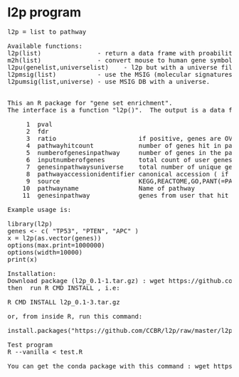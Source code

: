 # l2p program
<pre>
l2p = list to pathway

Available functions:
l2p(list)               - return a data frame with proabilities that input arg (list of genes) matches a pathway
m2h(list)               - convert mouse to human gene symbols
l2pu(genelist,universelist)    - l2p but with a universe file
l2pmsig(list)           - use the MSIG (molecular signatures DB from Broad http://software.broadinstitute.org/gsea/msigdb/ )
l2pumsig(list,universe) - use MSIG DB with a universe.


This an R package for "gene set enrichment".
The interface is a function "l2p()".  The output is a data frame with the following fields ...
 
     1  pval
     2  fdr
     3  ratio                      if positive, genes are OVER REPRESENTED, if negative genes are UNDER REPRESENTED
     4  pathwayhitcount            number of genes hit in pathway
     5  numberofgenesinpathway     number of genes in the pathway
     6  inputnumberofgenes         total count of user genes (user input)
     7  genesinpathwaysuniverse    total number of unique genes in all pathways
     8  pathwayaccessionidentifier canonical accession ( if available, otherwise assigned by us )
     9  source                     KEGG,REACTOME,GO,PANT(=PANTHER),PID=(pathway interaction database)
    10  pathwayname                Name of pathway
    11  genesinpathway             genes from user that hit the pathway (separated by spaces)
    
Example usage is:
    
library(l2p)
genes <- c( "TP53", "PTEN", "APC" )
x = l2p(as.vector(genes))
options(max.print=1000000)
options(width=10000)
print(x)

Installation:
Download package (l2p_0.1-1.tar.gz) : wget https://github.com/CCBR/l2p/raw/master/l2p_0.1-3.tar.gz
then  run R CMD INSTALL , i.e:

R CMD INSTALL l2p_0.1-3.tar.gz

or, from inside R, run this command:

install.packages("https://github.com/CCBR/l2p/raw/master/l2p_0.1-3.tar.gz", repos=NULL) 

Test program
R --vanilla < test.R

You can get the conda package with this command : wget https://github.com/CCBR/l2p/raw/master/r-l2p-0.0_3-r332_0.tar.bz2
</pre>

